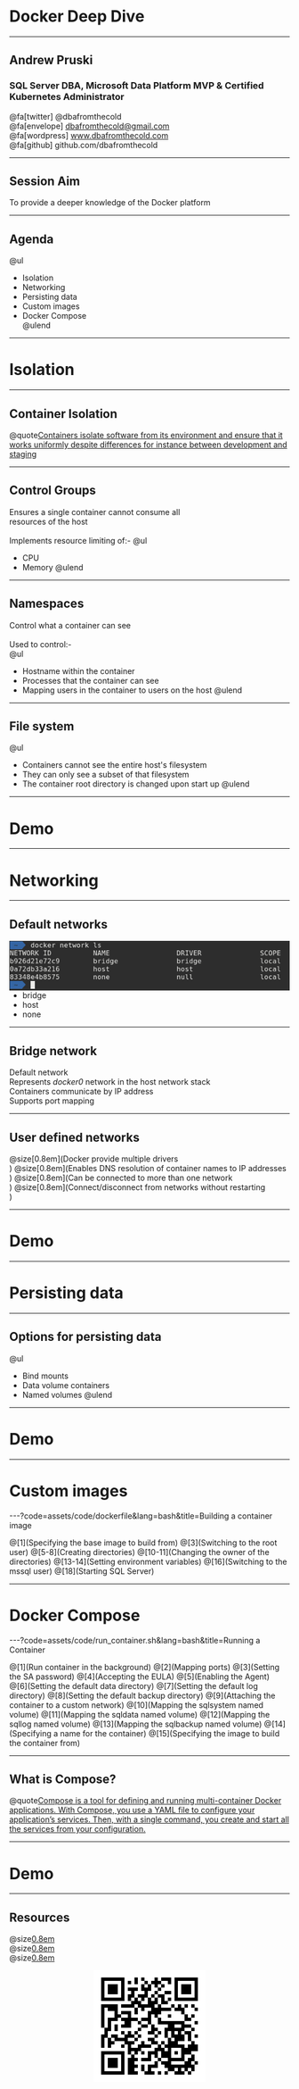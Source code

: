 # Docker Deep Dive

---

## Andrew Pruski

### SQL Server DBA, Microsoft Data Platform MVP & Certified Kubernetes Administrator

@fa[twitter] @dbafromthecold <br>
@fa[envelope] dbafromthecold@gmail.com <br>
@fa[wordpress] www.dbafromthecold.com <br>
@fa[github] github.com/dbafromthecold

---

## Session Aim

To provide a deeper knowledge of the Docker platform

---

## Agenda

@ul
- Isolation<br>
- Networking<br>
- Persisting data<br>
- Custom images<br>
- Docker Compose<br>
@ulend

---

# Isolation

---

## Container Isolation

@quote[Containers isolate software from its environment and ensure that it works uniformly despite differences for instance between development and staging](https://www.docker.com/resources/what-container)

---

## Control Groups

Ensures a single container cannot consume all<br>
resources of the host<br>
<br>
Implements resource limiting of:-
@ul
- CPU
- Memory
@ulend

---

## Namespaces

Control what a container can see<br>
<br>
Used to control:-<br>
@ul
- Hostname within the container
- Processes that the container can see
- Mapping users in the container to users on the host
@ulend

---

## File system

@ul
- Containers cannot see the entire host's filesystem<br>
- They can only see a subset of that filesystem<br>
- The container root directory is changed upon start up
@ulend

---

# Demo

---

# Networking

---

## Default networks

<img src="assets/images/docker_default_networks.png" style="float: right"/>

- bridge<br>
- host<br>
- none<br>

---

## Bridge network

Default network<br>
Represents _docker0_ network in the host network stack<br>
Containers communicate by IP address<br>
Supports port mapping 

---

## User defined networks

@size[0.8em](Docker provide multiple drivers<br>)
@size[0.8em](Enables DNS resolution of container names to IP addresses<br>)
@size[0.8em](Can be connected to more than one network<br>)
@size[0.8em](Connect/disconnect from networks without restarting<br>)

---

# Demo

---

# Persisting data

---

## Options for persisting data

@ul
- Bind mounts<br>
- Data volume containers<br>
- Named volumes
@ulend

---

# Demo

---

# Custom images

---?code=assets/code/dockerfile&lang=bash&title=Building a container image

@[1](Specifying the base image to build from)
@[3](Switching to the root user)
@[5-8](Creating directories)
@[10-11](Changing the owner of the directories)
@[13-14](Setting environment variables)
@[16](Switching to the mssql user)
@[18](Starting SQL Server)

---

# Docker Compose

---?code=assets/code/run_container.sh&lang=bash&title=Running a Container

@[1](Run container in the background)
@[2](Mapping ports)
@[3](Setting the SA password)
@[4](Accepting the EULA)
@[5](Enabling the Agent)
@[6](Setting the default data directory)
@[7](Setting the default log directory)
@[8](Setting the default backup directory)
@[9](Attaching the container to a custom network)
@[10](Mapping the sqlsystem named volume)
@[11](Mapping the sqldata named volume)
@[12](Mapping the sqllog named volume)
@[13](Mapping the sqlbackup named volume)
@[14](Specifying a name for the container)
@[15](Specifying the image to build the container from)

---

## What is Compose?

@quote[Compose is a tool for defining and running multi-container Docker applications. With Compose, you use a YAML file to configure your application’s services. Then, with a single command, you create and start all the services from your configuration.](docs.docker.com/compose)

---

# Demo

---

## Resources

@size[0.8em](https://github.com/dbafromthecold/DockerDeepDive)<br>
@size[0.8em](http://tinyurl.com/y3x29t3j/summary-of-my-container-series)<br>
@size[0.8em](https://github.com/dbafromthecold/SqlServerAndContainersGuide)

<p align="center">
<img src="assets/images/dockerdeepdive_qr_code.png" />
</p>


